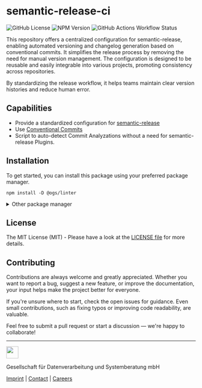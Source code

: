 # semantic-release-ci

![GitHub License](https://img.shields.io/github/license/OGS-GmbH/linter)
![NPM Version](https://img.shields.io/npm/v/%40ogs%2Flinter)
![GitHub Actions Workflow Status](https://img.shields.io/github/actions/workflow/status/OGS-GmbH/linter/deploy)

This repository offers a centralized configuration for semantic-release, enabling automated versioning and changelog generation based on conventional commits. It simplifies the release process by removing the need for manual version management. The configuration is designed to be reusable and easily integrable into various projects, promoting consistency across repositories.

By standardizing the release workflow, it helps teams maintain clear version histories and reduce human error.

## Capabilities
- Provide a standardized configuration for [semantic-release](https://github.com/semantic-release/semantic-release)
- Use [Conventional Commits](https://www.conventionalcommits.org/en/v1.0.0/)
- Script to auto-detect Commit Analyzations without a need for semantic-release Plugins.

## Installation
To get started, you can install this package using your preferred package manager.
````shell
npm install -D @ogs/linter
````

<details>
<summary>Other package manager</summary>
<br />

````shell
yarn add -D @ogs/linter
````

````shell
pnpm install -D @ogs/linter
````

</details>

## License
The MIT License (MIT) - Please have a look at the [LICENSE file](https://github.com/OGS-GmbH/semantic-release-ci/blob/main/LICENSE) for more details.

## Contributing
Contributions are always welcome and greatly appreciated. Whether you want to report a bug, suggest a new feature, or improve the documentation, your input helps make the project better for everyone.

If you're unsure where to start, check the open issues for guidance. Even small contributions, such as fixing typos or improving code readability, are valuable.

Feel free to submit a pull request or start a discussion — we're happy to collaborate!

---

<a href="https://www.ogs.de/en/"><img src="https://www.ogs.de/fileadmin/templates/main/img/logo.png" height="32" /></a>
<p>Gesellschaft für Datenverarbeitung und Systemberatung mbH</p>

[Imprint](https://www.ogs.de/en/imprint/) | [Contact](https://www.ogs.de/en/contact/) | [Careers](https://www.ogs.de/en/about-ogs/#Careers)
